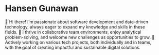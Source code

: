 # Hansen Gunawan

👋 Hi there! I’m passionate about software development and data-driven technology, always eager to expand my knowledge and skills in these fields.
🔧 I thrive in collaborative team environments, enjoy analytical problem-solving, and welcome new challenges as opportunities to grow.
🚀 Actively working on various tech projects, both individually and in teams, with the goal of creating impactful and sustainable digital solutions.
